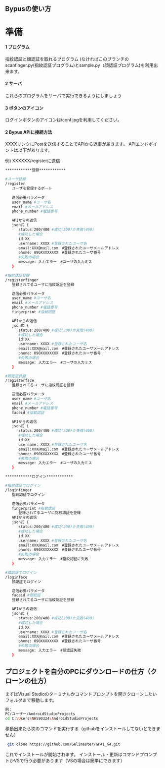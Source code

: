 ## Bypusの使い方

# 準備

#### 1  プログラム
指紋認証と顔認証を取れるプログラム
(なければこのブランチのscanfinger.py(指紋認証プログラム)とsample.py（顔認証プログラム)を利用出来ます。

#### 2  サーバ
これらのプログラムをサーバで実行できるようにしましょう


#### 3  ボタンのアイコン
ログインボタンのアイコンはiconf.jpgを利用してください。

#### 2  Bypus APIに接続方法
XXXXリンクにPostを送信することでAPIから返事が届きます。
APIエンドポイントは以下があります。

例) XXXXXX/registerに送信

```bash
************登録************

#ユーザ登録
/register
   ユーザを登録するポート
   
   送信必要パラメータ
   user_name #ユーザ名
   email #メールアドレス
   phone_number #電話番号

   APIからの返信
   json式 {
      status:200/400 #成功(200)か失敗(400)
      #成功した場合
      id:XX 
      username: XXXX #登録されたユーザ名
      email:XXX@mail.com　#登録されたユーザメールアドレス
      phone: 090XXXXXXXX　#登録されたユーザ番号
      #失敗の場合
      message: 入力エラー　#ユーザの入力ミス
   }

#指紋認証登録
/registerfinger
   登録されてるユーザに指紋認証を登録

   送信必要パラメータ
   user_name #ユーザ名
   email #メールアドレス
   phone_number #電話番号
   fingerprint #指紋認証

   APIからの返信
   json式 {
      status:200/400 #成功(200)か失敗(400)
      #成功した場合
      id:XX 
      username: XXXX #登録されたユーザ名
      email:XXX@mail.com　#登録されたユーザメールアドレス
      phone: 090XXXXXXXX　#登録されたユーザ番号
      #失敗の場合
      message: 入力エラー　#ユーザの入力ミス
   }

#顔認証登録
/registerface
   登録されてるユーザに指紋認証を登録

   送信必要パラメータ
   user_name #ユーザ名
   email #メールアドレス
   phone_number #電話番号
   faceid #指紋認証

   APIからの返信
   json式 {
      status:200/400 #成功(200)か失敗(400)
      #成功した場合
      id:XX 
      username: XXXX #登録されたユーザ名
      email:XXX@mail.com　#登録されたユーザメールアドレス
      phone: 090XXXXXXXX　#登録されたユーザ番号
      #失敗の場合
      message: 入力エラー　#ユーザの入力ミス
   }

************ログイン************

#指紋認証でログイン
/loginfinger
   指紋認証でログイン

   送信必要パラメータ
   fingerprint #指紋認証
      登録されてるユーザに指紋認証を登録
   APIからの返信
   json式 {
      status:200/400 #成功(200)か失敗(400)
      #成功した場合
      id:XX 
      username: XXXX #登録されたユーザ名
      email:XXX@mail.com　#登録されたユーザメールアドレス
      phone: 090XXXXXXXX　#登録されたユーザ番号
      #失敗の場合
      message: 入力エラー　#指紋認証に失敗
   }

#顔認証でログイン
/loginface
   顔認証でログイン

   送信必要パラメータ
   faceid #顔認証 
   登録されてるユーザに指紋認証を登録

   APIからの返信
   json式 {
      status:200/400 #成功(200)か失敗(400)
      #成功した場合
      id:XX 
      username: XXXX #登録されたユーザ名
      email:XXX@mail.com　#登録されたユーザメールアドレス
      phone: 090XXXXXXXX　#登録されたユーザ番号
      #失敗の場合
      message: 入力エラー　#顔認証失敗
   }
```



## プロジェクトを自分のPCにダウンロードの仕方（クローンの仕方）

まずはVisual Studioのターミナルかコマンドプロンプトを開きクローンしたいフォルダまで移動します。

```bash
例：
PC/ユーザー/AndroidStudioProjects
cd C:\Users\NHS90324\AndroidStudioProjects
```

移動出来たら次のコマンドを実行する（githubをインストールしてないとできません）

```bash
 git clone https://github.com/Gelimaster/GP41_G4.git
```
これでインストールが開始されます。
インストール・更新はコマンドプロンプトかVSで行う必要があります（VSの場合は簡単にできます）




